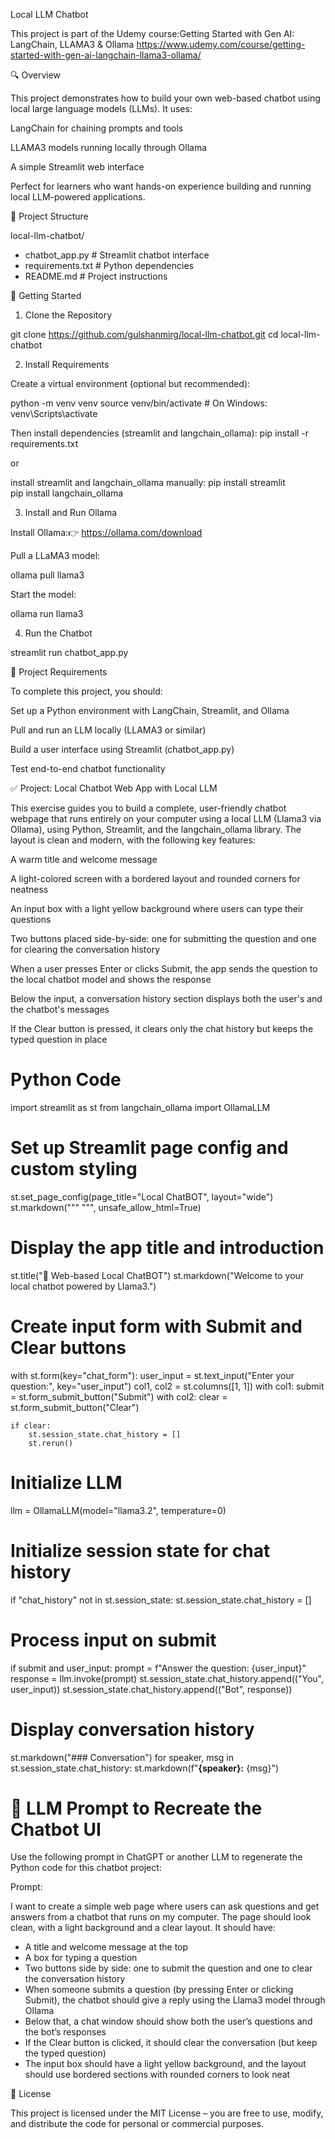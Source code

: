 Local LLM Chatbot

This project is part of the Udemy course:Getting Started with Gen AI: LangChain, LLAMA3 & Ollama 
https://www.udemy.com/course/getting-started-with-gen-ai-langchain-llama3-ollama/

🔍 Overview

This project demonstrates how to build your own web-based chatbot using local large language models (LLMs). It uses:

LangChain for chaining prompts and tools

LLAMA3 models running locally through Ollama

A simple Streamlit web interface

Perfect for learners who want hands-on experience building and running local LLM-powered applications.

📁 Project Structure

local-llm-chatbot/
  - chatbot_app.py             # Streamlit chatbot interface
  - requirements.txt          # Python dependencies
  - README.md                 # Project instructions

🚀 Getting Started

1. Clone the Repository

git clone https://github.com/gulshanmirg/local-llm-chatbot.git
cd local-llm-chatbot

2. Install Requirements

Create a virtual environment (optional but recommended):

python -m venv venv
source venv/bin/activate  # On Windows: venv\Scripts\activate

Then install dependencies (streamlit and langchain_ollama):
pip install -r requirements.txt

or 

install streamlit and langchain_ollama manually: 
pip install streamlit  
pip install langchain_ollama

3. Install and Run Ollama

Install Ollama:👉 https://ollama.com/download

Pull a LLaMA3 model:

ollama pull llama3

Start the model:

ollama run llama3

4. Run the Chatbot

streamlit run chatbot_app.py

📘 Project Requirements

To complete this project, you should:

Set up a Python environment with LangChain, Streamlit, and Ollama

Pull and run an LLM locally (LLAMA3 or similar)

Build a user interface using Streamlit (chatbot_app.py)

Test end-to-end chatbot functionality

✅ Project: Local Chatbot Web App with Local LLM

This exercise guides you to build a complete, user-friendly chatbot webpage that runs entirely on your computer using a local LLM (Llama3 via Ollama), using Python, Streamlit, and the langchain_ollama library. The layout is clean and modern, with the following key features:

A warm title and welcome message

A light-colored screen with a bordered layout and rounded corners for neatness

An input box with a light yellow background where users can type their questions

Two buttons placed side-by-side: one for submitting the question and one for clearing the conversation history

When a user presses Enter or clicks Submit, the app sends the question to the local chatbot model and shows the response

Below the input, a conversation history section displays both the user's and the chatbot's messages

If the Clear button is pressed, it clears only the chat history but keeps the typed question in place

# Python Code
import streamlit as st
from langchain_ollama import OllamaLLM

# Set up Streamlit page config and custom styling
st.set_page_config(page_title="Local ChatBOT", layout="wide")
st.markdown("""
    <style>
        .main {
            background-color: #f0f4f8;
        }
        .stColumn > div {
            border: 1px solid #ccc;
            padding: 1rem;
            border-radius: 8px;
            background-color: white;
        }
        input[type="text"] {
            background-color: #fff9db !important;
        }
        .form-buttons-container button {
            margin-right: 10px;
        }
    </style>
""", unsafe_allow_html=True)

# Display the app title and introduction
st.title("🤖 Web-based Local ChatBOT")
st.markdown("Welcome to your local chatbot powered by Llama3.")

# Create input form with Submit and Clear buttons
with st.form(key="chat_form"):
    user_input = st.text_input("Enter your question:", key="user_input")
    col1, col2 = st.columns([1, 1])
    with col1:
        submit = st.form_submit_button("Submit")
    with col2:
        clear = st.form_submit_button("Clear")

    if clear:
        st.session_state.chat_history = []
        st.rerun()

# Initialize LLM
llm = OllamaLLM(model="llama3.2", temperature=0)

# Initialize session state for chat history
if "chat_history" not in st.session_state:
    st.session_state.chat_history = []

# Process input on submit
if submit and user_input:
    prompt = f"Answer the question: {user_input}"
    response = llm.invoke(prompt)
    st.session_state.chat_history.append(("You", user_input))
    st.session_state.chat_history.append(("Bot", response))

# Display conversation history
st.markdown("### Conversation")
for speaker, msg in st.session_state.chat_history:
    st.markdown(f"**{speaker}:** {msg}")


# 💬 LLM Prompt to Recreate the Chatbot UI

Use the following prompt in ChatGPT or another LLM to regenerate the Python code for this chatbot project:

Prompt:

I want to create a simple web page where users can ask questions and get answers from a chatbot that runs on my computer. The page should look clean, with a light background and a clear layout.
It should have:
- A title and welcome message at the top
- A box for typing a question
- Two buttons side by side: one to submit the question and one to clear the conversation history
- When someone submits a question (by pressing Enter or clicking Submit), the chatbot should give a reply using the Llama3 model through Ollama
- Below that, a chat window should show both the user’s questions and the bot’s responses
- If the Clear button is clicked, it should clear the conversation (but keep the typed question)
- The input box should have a light yellow background, and the layout should use bordered sections with rounded corners to look neat

📄 License

This project is licensed under the MIT License – you are free to use, modify, and distribute the code for personal or commercial purposes.


